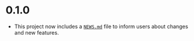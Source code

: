 # 0.1.0

* This project now includes a 
   [`NEWS.md`](https://r-pkgs.org/other-markdown.html#sec-news) file to inform 
   users about changes and new features.
